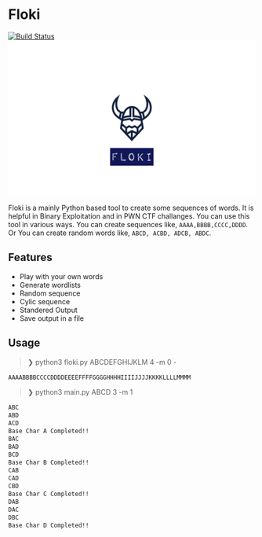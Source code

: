 # Floki

[![Build Status](https://travis-ci.org/joemccann/dillinger.svg?branch=master)](https://travis-ci.org/joemccann/dillinger)
![logo](https://github.com/luckythandel/Floki/blob/main/assets/logo/logo.png)

Floki is a mainly Python based tool to create some sequences of words. It is helpful in Binary Exploitation and in PWN CTF challanges. You can use this tool in various ways. You can create sequences like, `AAAA,BBBB,CCCC,DDDD`. Or You can create random words like, `ABCD, ACBD, ADCB, ABDC`.

## Features
* Play with your own words
* Generate wordlists
* Random sequence
* Cylic sequence
* Standered Output
* Save output in a file 

## Usage
>❯ python3 floki.py ABCDEFGHIJKLM 4 -m 0 -
```
AAAABBBBCCCCDDDDEEEEFFFFGGGGHHHHIIIIJJJJKKKKLLLLMMMM
```
>❯ python3 main.py ABCD 3 -m 1
```
ABC
ABD
ACD
Base Char A Completed!!
BAC
BAD
BCD
Base Char B Completed!!
CAB
CAD
CBD
Base Char C Completed!!
DAB
DAC
DBC
Base Char D Completed!!
```

